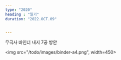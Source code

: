 ```yaml
---
type: "2020"
heading : "일기"
duration: "2022.OCT.09"


---
```

 


무극사 바인더 내지 7공 방안

<img src="/todo/images/binder-a4.png", width=450>
